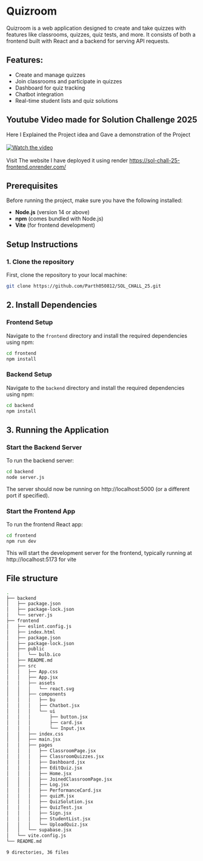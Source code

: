 
# Quizroom

Quizroom is a web application designed to create and take quizzes with features like classrooms, quizzes, quiz tests, and more. It consists of both a frontend built with React and a backend for serving API requests.

## Features:
- Create and manage quizzes
- Join classrooms and participate in quizzes
- Dashboard for quiz tracking
- Chatbot integration
- Real-time student lists and quiz solutions
## Youtube Video made for Solution Challenge 2025
Here I Explained the Project idea and Gave a demonstration of the Project <br><br>
[![Watch the video](https://github.com/user-attachments/assets/8e7e96e9-fb2b-4a39-9287-815abf78b861)](https://youtu.be/vCnu0zpsiTA)
<br><br>
Visit The website I have deployed it using render https://sol-chall-25-frontend.onrender.com/
## Prerequisites
Before running the project, make sure you have the following installed:

- **Node.js** (version 14 or above)
- **npm** (comes bundled with Node.js)
- **Vite** (for frontend development)

## Setup Instructions

### 1. Clone the repository

First, clone the repository to your local machine:

```bash
git clone https://github.com/Parth050812/SOL_CHALL_25.git
```

## 2. Install Dependencies

### Frontend Setup
Navigate to the `frontend` directory and install the required dependencies using npm:

```bash
cd frontend
npm install
```

### Backend Setup
Navigate to the `backend` directory and install the required dependencies using npm:

```bash
cd backend
npm install
```
## 3. Running the Application
### Start the Backend Server
To run the backend server:
```bash
cd backend
node server.js
```
The server should now be running on http://localhost:5000 (or a different port if specified).

### Start the Frontend App
To run the frontend React app:
```bash
cd frontend
npm run dev
```
This will start the development server for the frontend, typically running at http://localhost:5173 for vite

## File structure
```bash
.
├── backend
│   ├── package.json
│   ├── package-lock.json
│   └── server.js
├── frontend
│   ├── eslint.config.js
│   ├── index.html
│   ├── package.json
│   ├── package-lock.json
│   ├── public
│   │   └── bulb.ico
│   ├── README.md
│   ├── src
│   │   ├── App.css
│   │   ├── App.jsx
│   │   ├── assets
│   │   │   └── react.svg
│   │   ├── components
│   │   │   ├── bu
│   │   │   ├── Chatbot.jsx
│   │   │   └── ui
│   │   │       ├── button.jsx
│   │   │       ├── card.jsx
│   │   │       └── Input.jsx
│   │   ├── index.css
│   │   ├── main.jsx
│   │   ├── pages
│   │   │   ├── ClassroomPage.jsx
│   │   │   ├── ClassroomQuizzes.jsx
│   │   │   ├── Dashboard.jsx
│   │   │   ├── EditQuiz.jsx
│   │   │   ├── Home.jsx
│   │   │   ├── JoinedClassroomPage.jsx
│   │   │   ├── Log.jsx
│   │   │   ├── PerformanceCard.jsx
│   │   │   ├── quizM.jsx
│   │   │   ├── QuizSolution.jsx
│   │   │   ├── QuizTest.jsx
│   │   │   ├── Sign.jsx
│   │   │   ├── StudentList.jsx
│   │   │   └── UploadQuiz.jsx
│   │   └── supabase.jsx
│   └── vite.config.js
└── README.md

9 directories, 36 files
```

